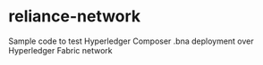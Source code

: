 # reliance-network
Sample code to test Hyperledger Composer .bna deployment over Hyperledger Fabric network


